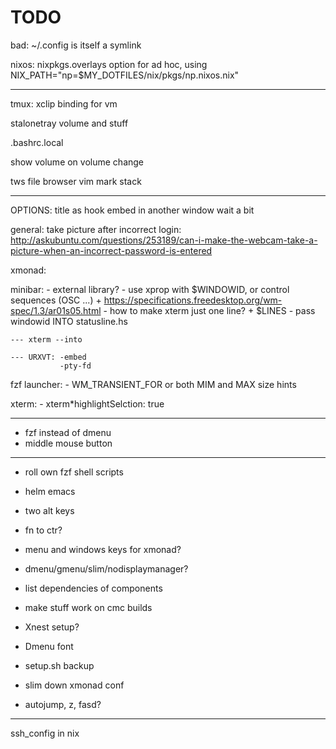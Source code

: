 # TODO

bad: ~/.config is itself a symlink

nixos:
    nixpkgs.overlays option for ad hoc, using NIX_PATH="np=$MY_DOTFILES/nix/pkgs/np.nixos.nix"

--------------

tmux:
    xclip binding for vm

stalonetray volume and stuff

.bashrc.local

show volume on volume change

tws
file browser
vim mark stack

--------------

OPTIONS:
    title as hook
    embed in another window
    wait a bit

general:
    take picture after incorrect login:
        http://askubuntu.com/questions/253189/can-i-make-the-webcam-take-a-picture-when-an-incorrect-password-is-entered

xmonad:

minibar:
    - external library?
    - use xprop with $WINDOWID, or control sequences (OSC ...)
        + https://specifications.freedesktop.org/wm-spec/1.3/ar01s05.html
    - how to make xterm just one line?
        + $LINES
    - pass windowid INTO statusline.hs

    --- xterm --into

    --- URXVT: -embed
               -pty-fd
        

fzf launcher:
    - WM_TRANSIENT_FOR or both MIM and MAX size hints

xterm:
    - xterm\*highlightSelction: true

---

*   fzf instead of dmenu
*   middle mouse button

---

*   roll own fzf shell scripts

*   helm emacs
*   two alt keys
*   fn to ctr?
*   menu and windows keys for xmonad?

*   dmenu/gmenu/slim/nodisplaymanager?

*   list dependencies of components
*   make stuff work on cmc builds

*   Xnest setup?
*   Dmenu font
*   setup.sh backup
*   slim down xmonad conf
*   autojump, z, fasd?

---

ssh\_config in nix
